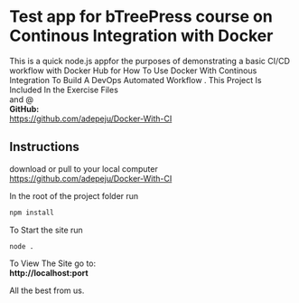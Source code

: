# Test app for bTreePress course on Continous Integration with Docker
This is a quick  node.js appfor the purposes of demonstrating a basic CI/CD workflow with Docker Hub for How To Use Docker With Continous Integration To Build A DevOps Automated Workflow .
This Project Is Included In the Exercise Files  
and @  
**GitHub:**   
https://github.com/adepeju/Docker-With-CI

## Instructions  

download or pull to your local computer
https://github.com/adepeju/Docker-With-CI

In the root of the project folder run 
```javascript
npm install
```
To Start the site run 
```
node . 
```
To View The Site go to:  
**http://localhost:port**

All the best from us.
